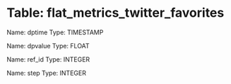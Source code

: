 Table: flat_metrics_twitter_favorites
=====================================

Name: dptime
Type: TIMESTAMP

Name: dpvalue
Type: FLOAT

Name: ref_id
Type: INTEGER

Name: step
Type: INTEGER

